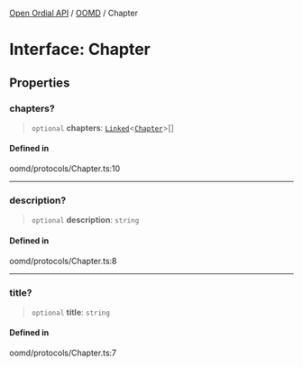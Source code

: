 [Open Ordial API](../../README.md) / [OOMD](../README.md) / Chapter

# Interface: Chapter

## Properties

### chapters?

> `optional` **chapters**: [`Linked`](../type-aliases/Linked.md)\<[`Chapter`](Chapter.md)\>[]

#### Defined in

oomd/protocols/Chapter.ts:10

***

### description?

> `optional` **description**: `string`

#### Defined in

oomd/protocols/Chapter.ts:8

***

### title?

> `optional` **title**: `string`

#### Defined in

oomd/protocols/Chapter.ts:7
